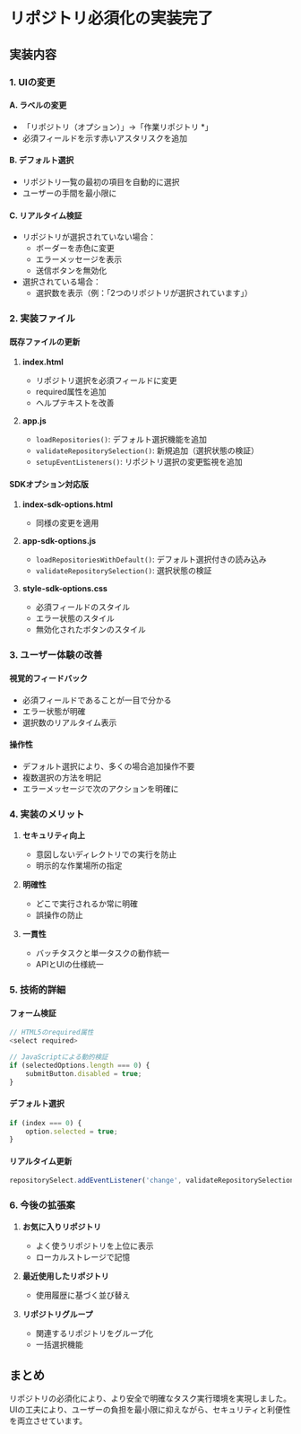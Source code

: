 # リポジトリ必須化の実装完了

## 実装内容

### 1. UIの変更

#### A. ラベルの変更
- 「リポジトリ（オプション）」→「作業リポジトリ *」
- 必須フィールドを示す赤いアスタリスクを追加

#### B. デフォルト選択
- リポジトリ一覧の最初の項目を自動的に選択
- ユーザーの手間を最小限に

#### C. リアルタイム検証
- リポジトリが選択されていない場合：
  - ボーダーを赤色に変更
  - エラーメッセージを表示
  - 送信ボタンを無効化
- 選択されている場合：
  - 選択数を表示（例：「2つのリポジトリが選択されています」）

### 2. 実装ファイル

#### 既存ファイルの更新
1. **index.html**
   - リポジトリ選択を必須フィールドに変更
   - required属性を追加
   - ヘルプテキストを改善

2. **app.js**
   - `loadRepositories()`: デフォルト選択機能を追加
   - `validateRepositorySelection()`: 新規追加（選択状態の検証）
   - `setupEventListeners()`: リポジトリ選択の変更監視を追加

#### SDKオプション対応版
1. **index-sdk-options.html**
   - 同様の変更を適用

2. **app-sdk-options.js**
   - `loadRepositoriesWithDefault()`: デフォルト選択付きの読み込み
   - `validateRepositorySelection()`: 選択状態の検証

3. **style-sdk-options.css**
   - 必須フィールドのスタイル
   - エラー状態のスタイル
   - 無効化されたボタンのスタイル

### 3. ユーザー体験の改善

#### 視覚的フィードバック
- 必須フィールドであることが一目で分かる
- エラー状態が明確
- 選択数のリアルタイム表示

#### 操作性
- デフォルト選択により、多くの場合追加操作不要
- 複数選択の方法を明記
- エラーメッセージで次のアクションを明確に

### 4. 実装のメリット

1. **セキュリティ向上**
   - 意図しないディレクトリでの実行を防止
   - 明示的な作業場所の指定

2. **明確性**
   - どこで実行されるか常に明確
   - 誤操作の防止

3. **一貫性**
   - バッチタスクと単一タスクの動作統一
   - APIとUIの仕様統一

### 5. 技術的詳細

#### フォーム検証
```javascript
// HTML5のrequired属性
<select required>

// JavaScriptによる動的検証
if (selectedOptions.length === 0) {
    submitButton.disabled = true;
}
```

#### デフォルト選択
```javascript
if (index === 0) {
    option.selected = true;
}
```

#### リアルタイム更新
```javascript
repositorySelect.addEventListener('change', validateRepositorySelection);
```

### 6. 今後の拡張案

1. **お気に入りリポジトリ**
   - よく使うリポジトリを上位に表示
   - ローカルストレージで記憶

2. **最近使用したリポジトリ**
   - 使用履歴に基づく並び替え

3. **リポジトリグループ**
   - 関連するリポジトリをグループ化
   - 一括選択機能

## まとめ

リポジトリの必須化により、より安全で明確なタスク実行環境を実現しました。
UIの工夫により、ユーザーの負担を最小限に抑えながら、セキュリティと利便性を両立させています。